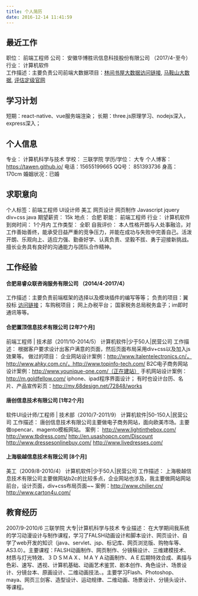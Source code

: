 ```yaml
---
title: 个人简历
date: 2016-12-14 11:41:59
---
```


## 最近工作
职位：	前端工程师
公司：	安徽华博胜讯信息科技股份有限公司 （2017/4-至今）
行业：	计算机软件	
工作描述：主要负责公司前端大数据项目：[林间书屋大数据访问链接](http://218.22.58.76:25183/bigdataljswPC/),
[马鞍山大数据](http://218.22.58.76:18085/bigdataMAS/index62.html),
[评估定级官网](http://192.168.1.147:8089/evaows/)


## 学习计划
短期：react-native、vue服务端渲染；
长期：three.js原理学习、nodejs深入，express深入；


## 个人信息
专业：	计算机科学与技术
学校：	三联学院
学历/学位：	大专
个人博客：https://tawen.github.io/
电话：15655199665
QQ号：	851393736 
身高：	170cm
婚姻状况：已婚

## 求职意向
个人标签：前端工程师 UI设计师 美工 网页设计 网页制作 Javascript jquery div+css java
期望薪资：	15k
地点：	合肥
职能：	前端工程师
行业：	计算机软件
到岗时间：	1个月内
工作类型：	全职
自我评价：	本人性格开朗与人处事融洽，对工作善始善终，能承受日益严重的竞争压力，并能在成功与失败中完善自己。活泼开朗、乐观向上、适应力强、勤奋好学、认真负责、坚毅不拔、勇于迎接新挑战。擅长业务具有良好的沟通能力与团队合作精神。

## 工作经验


#### 合肥易睿众联咨询服务有限公司 （2014/4-2017/4）
工作描述：主要负责前端框架的选择以及模块插件的编写等等；
负责的项目：翼投标 [访问链接](http://218.22.2.29:9080/index)； 车购税项目； 网上办税平台； 国家税务总局税务盒子；im即时通讯等等。

#### 合肥置顶信息技术有限公司 [2年7个月]
前端工程师 | 技术部（2011/10-2014/5）
计算机软件|少于50人|民营公司
工作描述：	根据客户要求设计出客户满意的页面，然后页面布局采用div+css以及加入js效果等。
做过的项目：
企业网站设计案例：http://www.ltalentelectronics.cn/，http://www.ahky.com.cn/，http://www.topinfo-tech.com/
B2C电子商务网站设计案例：http://www.younique-one.com/（正在建站）
手机网站设计案例：http://m.goldfellow.com/
iphone、ipad程序界面设计；
有时也设计台历、名片、产品宣传彩页：http://my.68design.net/72848/works

#### 唐创信息技术有限公司 [1年2个月]
软件UI设计师/工程师 | 技术部（2010/7-2011/9）
计算机软件|50-150人|民营公司
工作描述：	唐创信息技术有限公司主要做电子商务网站，面向欧美市场。主要做opencar、magento模板网站。
案例：
http://www.lightinthebox.com/
http://www.tbdress.com/
http://en.usashopcn.com/Discount
http://www.dressesonlinebuy.com/
http://www.livedresses.com/

#### 上海极越信息技术有限公司 [8个月]
美工（2009/8-2010/4）
计算机软件|少于50人|民营公司
工作描述：	上海极越信息技术有限公司主要做网站b2c的比较多点，企业网站也涉及，我主要做网站网站前台，设计页面，div+css布局页面~~
案例：http://www.chilier.cn/
http://www.carton4u.com/

## 教育经历
2007/9-2010/6	三联学院
大专|计算机科学与技术
专业描述：	在大学期间我系统的学习动漫设计与制作课程，学习了FALSH动画设计和脚本设计、网页设计、自学了web开发的知识（java、servlet、jsp、标记库、网页浏览版、购物车等、AS3.0）。主要课程：FALSH动画制作、网页制作、分镜稿设计、三维建模技术、材质与灯光特效、３ＤＳＭＡＸ、ＭＡＹＡ动画制作、ＡＥ后期特效合成、素描与色彩、速写、透视、计算机基础、动画艺术鉴赏、剧本创作、角色设计、场景设计、分镜台本、原画设计、二维动画技法、。主要学习Flash、Photoshop、maya、网页三剑客、造型设计、运动规律、二维动画、场景设计、分镜头设计、等课程。